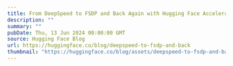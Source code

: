 ```yaml
---
title: From DeepSpeed to FSDP and Back Again with Hugging Face Accelerate
description: ""
summary: ""
pubDate: Thu, 13 Jun 2024 00:00:00 GMT
source: Hugging Face Blog
url: https://huggingface.co/blog/deepspeed-to-fsdp-and-back
thumbnail: "https://huggingface.co/blog/assets/deepspeed-to-fsdp-and-back/thumbnail.png"
---
```


